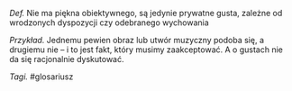 _Def._ Nie ma piękna obiektywnego, są jedynie prywatne gusta, zależne od wrodzonych dyspozycji czy odebranego wychowania

_Przykład._ Jednemu pewien obraz lub utwór muzyczny podoba się, a drugiemu nie – i to jest fakt, który musimy zaakceptować. A o gustach nie da się racjonalnie dyskutować. 

_Tagi._ #glosariusz  